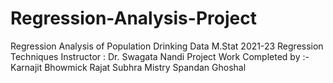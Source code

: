 # Regression-Analysis-Project
Regression Analysis of Population Drinking Data
M.Stat 2021-23 
Regression Techniques
Instructor : Dr. Swagata Nandi
Project Work Completed by :-
Karnajit Bhowmick 
Rajat Subhra Mistry
Spandan Ghoshal
